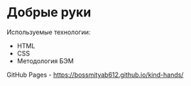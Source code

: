 # Добрые руки

Используемые технологии:
-  HTML
-  CSS
-  Методология БЭМ

GitHub Pages - https://bossmityab612.github.io/kind-hands/
